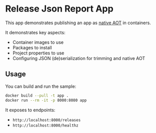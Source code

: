 # Release Json Report App

This app demonstrates publishing an app as [native AOT](https://learn.microsoft.com/dotnet/core/deploying/native-aot/) in containers.

It demonstrates key aspects:

- Container images to use
- Packages to install
- Project properties to use
- Configuring JSON (de)serialization for trimming and native AOT

## Usage

You can build and run the sample:

```bash
docker build --pull -t app .
docker run --rm -it -p 8000:8080 app
```

It exposes to endpoints:

- `http://localhost:8000/releases`
- `http://localhost:8000/healthz`
